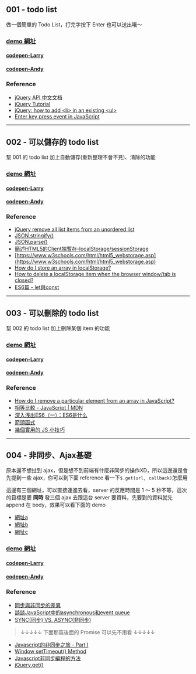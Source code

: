 ## 001 - todo list

做一個簡單的 Todo List，打完字按下 Enter 也可以送出哦～

### [demo 網址](https://w5151381guy.github.io/frontend-demo/js-001)

#### [codepen-Larry](https://codepen.io/larrylu/pen/ZyQdvM)
#### [codepen-Andy](https://codepen.io/Andy-Chen/pen/VWaGPK)

### Reference

- [jQuery API 中文文档](http://www.jquery123.com/)
- [jQuery Tutorial](https://www.w3schools.com/jquery/)
- [jQuery: how to add \<li> in an existing \<ul>](https://stackoverflow.com/questions/1145208/jquery-how-to-add-li-in-an-existing-ul)
- [Enter key press event in JavaScript](https://stackoverflow.com/questions/905222/enter-key-press-event-in-javascript)

---

## 002 - 可以儲存的 todo list

幫 001 的 todo list 加上自動儲存(重新整理不會不見)、清除的功能

### [demo 網址](https://w5151381guy.github.io/frontend-demo/js-002)

#### [codepen-Larry](https://codepen.io/larrylu/pen/dRpEGO)
#### [codepen-Andy](https://codepen.io/Andy-Chen/pen/NgdpQv)

### Reference

- [jQuery remove all list items from an unordered list](https://stackoverflow.com/questions/7004059/jquery-remove-all-list-items-from-an-unordered-list)
- [JSON.stringify()](https://www.w3schools.com/js/js_json_stringify.asp)
- [JSON.parse()](https://www.w3schools.com/js/js_json_parse.asp)
- [簡述HTML5的Client端暫存-localStorage/sessionStorage](https://dotblogs.com.tw/jimmyyu/archive/2011/03/27/html5-client-storage.aspx)
- [https://www.w3schools.com/html/html5_webstorage.asp](https://www.w3schools.com/html/html5_webstorage.asp)
- [How do I store an array in localStorage?](https://stackoverflow.com/questions/3357553/how-do-i-store-an-array-in-localstorage)
- [How to delete a localStorage item when the browser window/tab is closed?](https://stackoverflow.com/questions/9943220/how-to-delete-a-localstorage-item-when-the-browser-window-tab-is-closed)
- [ES6篇 - let與const](http://ithelp.ithome.com.tw/articles/10185142)

---

## 003 - 可以刪除的 todo list

幫 002 的 todo list 加上刪除某個 item 的功能

### [demo 網址](https://w5151381guy.github.io/frontend-demo/js-003)

#### [codepen-Larry](https://codepen.io/larrylu/pen/WORowM)
#### [codepen-Andy](https://codepen.io/Andy-Chen/pen/PjmQJz)

### Reference

- [How do I remove a particular element from an array in JavaScript?](https://stackoverflow.com/questions/5767325/how-do-i-remove-a-particular-element-from-an-array-in-javascript)
- [相等比較 - JavaScript | MDN](https://developer.mozilla.org/zh-TW/docs/Web/JavaScript/Equality_comparisons_and_sameness)
- [深入浅出ES6（一）：ES6是什么](http://www.infoq.com/cn/articles/es6-in-depth-an-introduction)
- [箭頭函式](https://eyesofkids.gitbooks.io/javascript-start-from-es6/content/part4/arrow_function.html)
- [幾個實用的 JS 小技巧](http://larry850806.github.io/2016/07/16/JS-tips/)

---

## 004 - 非同步、Ajax基礎

原本還不想扯到 ajax，但是想不到前端有什麼非同步的操作XD，所以這邊還是會先提到一些 ajax，你可以到下面 reference 看一下`$.get(url, callback)`怎麼用

這邊有三個網址，可以直接連進去看，server 的反應時間是 1 ～ 5 秒不等，這次的目標是要 __同時__ 發三個 ajax 去跟這台 server 要資料，先要到的資料就先 append 在 body，效果可以看下面的 demo
- [網址a](https://ajax-practice-server.herokuapp.com/a)
- [網址b](https://ajax-practice-server.herokuapp.com/b)
- [網址c](https://ajax-practice-server.herokuapp.com/c)

### [demo 網址](https://w5151381guy.github.io/frontend-demo/js-004)

#### [codepen-Larry](https://codepen.io/larrylu/pen/ZyXrMK)
#### [codepen-Andy](https://codepen.io/Andy-Chen/pen/zzjpgJ)

### Reference

- [同步與非同步的差異](http://www.victsao.com/blog/81-javascript/319-javascript)
- [談談JavaScript中的asynchronous和event queue](https://pjchender.blogspot.tw/2016/01/javascriptasynchronousevent-queue.html)
- [SYNC(同步) VS. ASYNC(非同步)](https://zetafield.wordpress.com/2015/08/05/sync%E5%90%8C%E6%AD%A5-vs-async%E9%9D%9E%E5%90%8C%E6%AD%A5/)
> ↓↓↓↓↓ 下面那篇後面的 Promise 可以先不用看 ↓↓↓↓↓ <br>
- [Javascript的非同步之旅 - Part I](http://jazzlion.github.io/2016/06/18/Javascript%E7%9A%84%E9%9D%9E%E5%90%8C%E6%AD%A5%E4%B9%8B%E6%97%85-Part-I/)
- [Window setTimeout() Method](https://www.w3schools.com/jsref/met_win_settimeout.asp)
- [Javascript非同步編程的方法](http://marklin-blog.logdown.com/posts/297482-javascript-asynchronous-programming-methods-settimeout)
- [jQuery.get()](https://api.jquery.com/jquery.get/)

